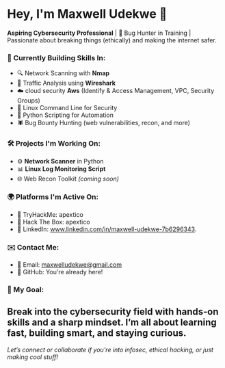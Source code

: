 # Hey, I'm Maxwell Udekwe 👋
**Aspiring Cybersecurity Professional** | 🐞 Bug Hunter in Training | Passionate about breaking things (ethically) and making the internet safer.
### 🔭 Currently Building Skills In:
- 🔍 Network Scanning with **Nmap**
- 🧪 Traffic Analysis using **Wireshark**
- ☁️ cloud security **Aws** (Identify & Access Management, VPC, Security Groups)
- 🐧 Linux Command Line for Security
- 🐍 Python Scripting for Automation
- 🕷️ Bug Bounty Hunting (web vulnerabilities, recon, and more)
### 🛠️ Projects I'm Working On:
- ⚙️ **Network Scanner** in Python
- 📊 **Linux Log Monitoring Script**
- 🌐 Web Recon Toolkit *(coming soon)*
### 🌍 Platforms I'm Active On:
- 🧠 TryHackMe: apextico
- 🧱 Hack The Box: apextico
- 🔗 LinkedIn: www.linkedin.com/in/maxwell-udekwe-7b6296343.
### ✉️ Contact Me:
- 📧 Email: maxwelludekwe@gmail.com
- 📂 GitHub: You're already here!
### 🎯 My Goal:
Break into the cybersecurity field with hands-on skills and a sharp mindset. I’m all about learning fast, building smart, and staying curious.
---
*Let’s connect or collaborate if you're into infosec, ethical hacking, or just making cool stuff!*
